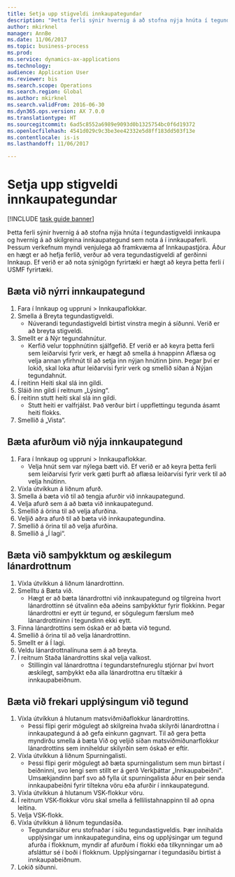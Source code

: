 ```yaml
--- 
title: Setja upp stigveldi innkaupategundar
description: "Þetta ferli sýnir hvernig á að stofna nýja hnúta í tegundastigveldi innkaupa og hvernig á að skilgreina innkaupategund sem nota á í innkaupaferli."
author: mkirknel
manager: AnnBe
ms.date: 11/06/2017
ms.topic: business-process
ms.prod: 
ms.service: dynamics-ax-applications
ms.technology: 
audience: Application User
ms.reviewer: bis
ms.search.scope: Operations
ms.search.region: Global
ms.author: mkirknel
ms.search.validFrom: 2016-06-30
ms.dyn365.ops.version: AX 7.0.0
ms.translationtype: HT
ms.sourcegitcommit: 6ad5c8552a6989e9093d0b1325754bc0f6d19372
ms.openlocfilehash: 4541d029c9c3be3ee42332e5d8ff183dd503f13e
ms.contentlocale: is-is
ms.lasthandoff: 11/06/2017

---
```

# <a name="set-up-a-procurement-category-hierarchy"></a>Setja upp stigveldi innkaupategundar

[!INCLUDE [task guide banner](../../includes/task-guide-banner.md)]

Þetta ferli sýnir hvernig á að stofna nýja hnúta í tegundastigveldi innkaupa og hvernig á að skilgreina innkaupategund sem nota á í innkaupaferli. Þessum verkefnum myndi venjulega að framkvæma af Innkaupastjóra. Áður en hægt er að hefja ferlið, verður að vera tegundastigveldi af gerðinni Innkaup. Ef verið er að nota sýnigögn fyrirtæki er hægt að keyra þetta ferli í USMF fyrirtæki.


## <a name="add-a-new-procurement-category"></a>Bæta við nýrri innkaupategund
1. Fara í Innkaup og uppruni > Innkaupaflokkar.
2. Smella á Breyta tegundastigveldi.
    * Núverandi tegundastigveldi birtist vinstra megin á síðunni. Verið er að breyta stigveldi.  
3. Smellt er á Nýr tegundahnútur.
    * Kerfið velur topphnútinn sjálfgefið. Ef verið er að keyra þetta ferli sem leiðarvísi fyrir verk, er hægt að smella á hnappinn Aflæsa og velja annan yfirhnút til að setja inn nýjan hnútinn þinn. Þegar því er lokið, skal loka aftur leiðarvísi fyrir verk og smellið síðan á Nýjan tegundahnút.  
4. Í reitinn Heiti skal slá inn gildi.
5. Sláið inn gildi í reitnum „Lýsing“.
6. Í reitinn stutt heiti skal slá inn gildi.
    * Stutt heiti er valfrjálst. Það verður birt í uppflettingu tegunda ásamt heiti flokks.  
7. Smellið á „Vista“.

## <a name="add-products-to-your-new-procurement-category"></a>Bæta afurðum við nýja innkaupategund
1. Fara í Innkaup og uppruni > Innkaupaflokkar.
    * Velja hnút sem var nýlega bætt við. Ef verið er að keyra þetta ferli sem leiðarvísi fyrir verk gæti þurft að aflæsa leiðarvísi fyrir verk til að velja hnútinn.  
2. Víxla útvíkkun á liðnum afurð.
3. Smella á bæta við til að tengja afurðir við innkaupategund.
4. Velja afurð sem á að bæta við innkaupategund.
5. Smellið á örina til að velja afurðina.
6. Veljið aðra afurð til að bæta við innkaupategundina.
7. Smellið á örina til að velja afurðina.
8. Smellið á „Í lagi“.

## <a name="add-approved-and-preferred-vendors"></a>Bæta við samþykktum og æskilegum lánardrottnum
1. Víxla útvíkkun á liðnum lánardrottinn.
2. Smelltu á Bæta við.
    * Hægt er að bæta lánardrottni við innkaupategund og tilgreina hvort lánardrottinn sé útvalinn eða aðeins samþykktur fyrir flokkinn. Þegar lánardrottni er eytt úr tegund, er sögulegum færslum með lánardrottininn í tegundinn ekki eytt.   
3. Finna lánardrottins sem óskað er að bæta við tegund.
4. Smellið á örina til að velja lánardrottinn.
5. Smellt er á Í lagi.
6. Veldu lánardrottnalínuna sem á að breyta.
7. Í reitnum Staða lánardrottins skal velja valkost.
    * Stillingin val lánardrottna í tegundarstefnureglu stjórnar því hvort æskilegt, samþykkt eða alla lánardrottna eru tiltækir á innkaupabeiðnum.   

## <a name="add-additional-information-to-the-category"></a>Bæta við frekari upplýsingum við tegund
1. Víxla útvíkkun á hlutanum matsviðmiðaflokkur lánardrottins.
    * Þessi flipi gerir mögulegt að skilgreina hvaða skilyrði lánardrottna í innkaupategund á að gefa einkunn gagnvart. Til að gera þetta myndirðu smella á bæta Við og veljið síðan matsviðmiðunarflokkur lánardrottins sem inniheldur skilyrðin sem óskað er eftir.  
2. Víxla útvíkkun á liðnum Spurningalisti.
    * Þessi flipi gerir mögulegt að bæta spurningalistum sem mun birtast í beiðninni, svo lengi sem stillt er á gerð Verkþáttar „Innkaupabeiðni". Umsækjandinn þarf svo að fylla út spurningalista áður en þeir senda innkaupabeiðni fyrir tiltekna vöru eða afurðir í innkaupategund.  
3. Víxla útvíkkun á hlutanum VSK-flokkur vöru.
4. Í reitnum VSK-flokkur vöru skal smella á fellilistahnappinn til að opna leitina.
5. Velja VSK-flokk.
6. Víxla útvíkkun á liðnum tegundasíða.
    * Tegundarsíður eru stofnaðar í síðu tegundastigveldis. Þær innihalda upplýsingar um innkaupategundina, eins og upplýsingar um tegund afurða í flokknum, myndir af afurðum í flokki eða tilkynningar um að afsláttur sé í boði í flokknum. Upplýsingarnar í tegundasíðu birtist á innkaupabeiðnum.  
7. Lokið síðunni.


